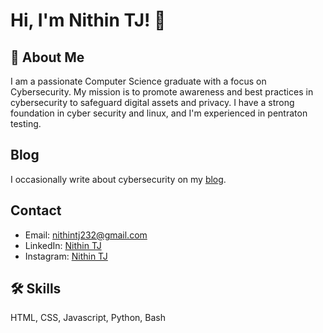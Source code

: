 
# Hi, I'm Nithin TJ! 👋


## 🚀 About Me
I am a passionate Computer Science graduate with a focus on Cybersecurity. My mission is to promote awareness and best practices in cybersecurity to safeguard digital assets and privacy. I have a strong foundation in cyber security and linux, and I'm experienced in pentraton testing.
## Blog

I occasionally write about cybersecurity on my [blog](https://medium.com/@nithintj232).

## Contact

- Email: nithintj232@gmail.com
- LinkedIn: [Nithin TJ](https://www.linkedin.com/in/nithin-tj/)
- Instagram: [Nithin TJ](https://www.instagram.com/nithin.tj/)
## 🛠 Skills
 HTML, CSS, Javascript, Python, Bash

